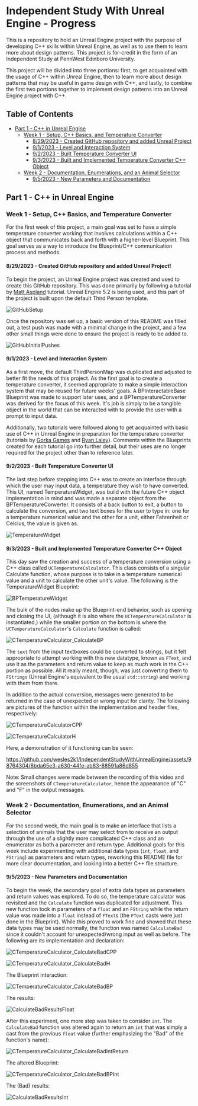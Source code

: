 # Independent Study With Unreal Engine - Progress
This is a repository to hold an Unreal Engine project with the purpose of developing C++ skills within Unreal Engine, as well as to use them to learn more about design patterns. This project is for-credit in the form of an Independent Study at PennWest Edinboro University.

This project will be divided into three portions: first, to get acquainted with the usage of C++ within Unreal Engine, then to learn more about design patterns that may be useful in game design with C++, and lastly, to combine the first two portions together to implement design patterns into an Unreal Engine project with C++.

## Table of Contents
- [Part 1 - C++ in Unreal Engine](#part1)
  - [Week 1 - Setup, C++ Basics, and Temperature Converter](#week1)
    - [8/29/2023 - Created GitHub repository and added Unreal Project](#8/29/2023)
    - [9/1/2023 - Level and Interaction System](#9/1/2023)
    - [9/2/2023 - Built Temperature Converter UI](#9/2/2023)
    - [9/3/2023 - Built and Implemented Temperature Converter C++ Object](#9/3/2023)
  - [Week 2 - Documentation, Enumerations, and an Animal Selector](#week2)
    - [9/5/2023 - New Parameters and Documentation](#9/5/2023)

<a name="part1"></a>
## Part 1 - C++ in Unreal Engine

<a name="week1"></a>
### Week 1 - Setup, C++ Basics, and Temperature Converter

  For the first week of this project, a main goal was set to have a simple temperature converter working that involves calculations within a C++ object that communicates back and forth with a higher-level Blueprint. This goal serves as a way to introduce the Blueprint/C++ communication process and methods.

<a name="8/29/2023"></a>
#### 8/29/2023 - Created GitHub repository and added Unreal Project!

  To begin the project, an Unreal Engine project was created and used to create this GitHub repository. This was done primarily by following a tutorial by [Matt Aspland](https://www.youtube.com/watch?v=n3x1fErlmYA&t=6s) tutorial. Unreal Engine 5.2 is being used, and this part of the project is built upon the default Third Person template.
  
  ![GitHubSetup](https://github.com/wesles2k1/IndependentStudyWithUnrealEngine/assets/98764304/f8ca9508-3b5b-4c89-ad7d-20c1f579c98e)

  Once the repository was set up, a basic version of this README was filled out, a test push was made with a minimal change in the project, and a few other small things were done to ensure the project is ready to be added to.
  
  ![GitHubInitialPushes](https://github.com/wesles2k1/IndependentStudyWithUnrealEngine/assets/98764304/3126d37c-38ed-4dda-ba44-dc4f66110df9)

<a name="9/1/2023"></a>
#### 9/1/2023 - Level and Interaction System

  As a first move, the default ThirdPersonMap was duplicated and adjusted to better fit the needs of this project. As the first goal is to create a temperature converter, it seemed appropriate to make a simple interaction system that may be reused for future weeks' goals. A BPInteractableBase Blueprint was made to support later uses, and a BPTemperatureConverter was derived for the focus of this week. It's job is simply to be a tangible object in the world that can be interacted with to provide the user with a prompt to input data.
  
  Additionally, two tutorials were followed along to get acquainted with basic use of C++ in Unreal Engine in preparation for the temperature converter (tutorials by [Gorka Games](https://www.youtube.com/watch?v=HNfpKFER2hI) and [Ryan Laley](https://www.youtube.com/watch?v=FBpnOuCgHu4)). Comments within the Blueprints created for each tutorial go into further detail, but their uses are no longer required for the project other than to reference later.

<a name="9/2/2023"></a>
#### 9/2/2023 - Built Temperature Converter UI

  The last step before stepping into C++ was to create an interface through which the user may input data, a temperature they wish to have converted. This UI, named TemperatureWidget, was build with the future C++ object implementation in mind and was made a separate object from the BPTemperatureConverter. It consists of a back button to exit, a button to calculate the conversion, and two text boxes for the user to type in: one for a temperature numerical value and the other for a unit, either Fahrenheit or Celcius, the value is given as.
  
  ![TemperatureWidget](https://github.com/wesles2k1/IndependentStudyWithUnrealEngine/assets/98764304/b93115c3-a9f9-4ff6-9d6d-926fbecaab05)


<a name="9/3/2023"></a>
#### 9/3/2023 - Built and Implemented Temperature Converter C++ Object

  This day saw the creation and success of a temperature conversion using a C++ class called `UCTemperatureCalculator`. This class consists of a singular Calculate function, whose purpose is to take in a temperature numerical value and a unit to calculate the other unit's value. The following is the TemperatureWidget Blueprint:
  
  ![BPTemperatureWidget](https://github.com/wesles2k1/IndependentStudyWithUnrealEngine/assets/98764304/7497e97e-bd05-4c29-8551-f13d96e5f89c)
  
  The bulk of the nodes make up the Blueprint-end behavior, such as opening and closing the UI, (although it is also where the `UCTemperatureCalculator` is instantiated,) while the smaller portion on the bottom is where the `UCTemperatureCalculator`'s `Calculate` function is called:
  
  ![CTemperatureCalculator_CalculateBP](https://github.com/wesles2k1/IndependentStudyWithUnrealEngine/assets/98764304/96feb8c2-66a8-4e10-8a71-ffaf5b7ced9d)

  The `text` from the input textboxes could be converted to strings, but it felt appropriate to attempt working with this new datatype, known as `FText`, and use it as the parameters and return value to keep as much work in the C++ portion as possible. All it really meant, though, was just converting them to `FStrings` (Unreal Engine's equivalent to the usual `std::string`) and working with them from there.
  
  In addition to the actual conversion, messages were generated to be returned in the case of unexpected or wrong input for clarity. The following are pictures of the function within the implementation and header files, respectively:
  
  ![CTemperatureCalculatorCPP](https://github.com/wesles2k1/IndependentStudyWithUnrealEngine/assets/98764304/2904105a-a79c-4e13-8ad2-d8662aa563ca)
  
  ![CTemperatureCalculatorH](https://github.com/wesles2k1/IndependentStudyWithUnrealEngine/assets/98764304/ad79bbea-a82e-4bfd-ac8e-c7bb915d5441)

  Here, a demonstration of it functioning can be seen:

  https://github.com/wesles2k1/IndependentStudyWithUnrealEngine/assets/98764304/8bda65e3-a630-44fe-ab83-88591a86d855

  Note: Small changes were made between the recording of this video and the screenshots of `CTemperatureCalculator`, hence the appearance of "C" and "F" in the output messages.

<a name="week2"></a>
### Week 2 - Documentation, Enumerations, and an Animal Selector

  For the second week, the main goal is to make an interface that lists a selection of animals that the user may select from to receive an output through the use of a slightly more complicated C++ class and an enumerator as both a parameter and return type. Additional goals for this week include experimenting with additional data types (`int`, `float`, and `FString`) as parameters and return types, reworking this README file for more clear documentation, and looking into a better C++ file structure.

<a name="9/5/2023"></a>
#### 9/5/2023 - New Parameters and Documentation

  To begin the week, the secondary goal of extra data types as parameters and return values was explored. To do so, the temperature calculator was revisited and the `Calculate` function was duplicated for adjustment. This new function took in parameters of a `float` and an `FString` while the return value was made into a `float` instead of `FText`s (the `FText` casts were just done in the Blueprint). While this proved to work fine and showed that these data types may be used normally, the function was named `CalculateBad` since it couldn't account for unexpected/wrong input as well as before. The following are its implementation and declaration:
  
  ![CTemperatureCalculator_CalculateBadCPP](https://github.com/wesles2k1/IndependentStudyWithUnrealEngine/assets/98764304/bef8cc2b-2eaa-4417-bc9d-3461fff1fdcd)
  
  ![CTemperatureCalculator_CalculateBadH](https://github.com/wesles2k1/IndependentStudyWithUnrealEngine/assets/98764304/e054e19d-1f2c-4a8f-a389-4969f6b78f61)

  The Blueprint interaction:
  
  ![CTemperatureCalculator_CalculateBadBP](https://github.com/wesles2k1/IndependentStudyWithUnrealEngine/assets/98764304/dbdfdb1c-59f5-4b23-a176-d562f5db6716)

  The results:
  
  ![CalculateBadResultsFloat](https://github.com/wesles2k1/IndependentStudyWithUnrealEngine/assets/98764304/4c342781-9d62-4d3f-83bc-26ff3c7c7f42)

  After this experiment, one more step was taken to consider `int`. The `CalculateBad` function was altered again to return an `int` that was simply a cast from the previous `float` value (further emphasizing the "Bad" of the function's name):
  
  ![CTemperatureCalculator_CalculateBadIntReturn](https://github.com/wesles2k1/IndependentStudyWithUnrealEngine/assets/98764304/56df9cea-51ed-4686-85ec-930b048ae53a)

  The altered Blueprint:
  
  ![CTemperatureCalculator_CalculateBadBPInt](https://github.com/wesles2k1/IndependentStudyWithUnrealEngine/assets/98764304/28204b4a-9ea8-4b2d-b691-9cbd8305a43f)

  The (Bad) results:
  
  ![CalculateBadResultsInt](https://github.com/wesles2k1/IndependentStudyWithUnrealEngine/assets/98764304/225e3d4b-627f-4b95-90e9-bce340c46ad0)
